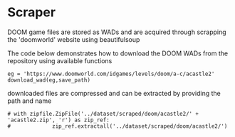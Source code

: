 # Scraper
DOOM game files are stored as WADs and are acquired through scrapping the 'doomworld' website using beautifulsoup

The code below demonstrates how to download the DOOM WADs from the repository using available functions
```
eg = 'https://www.doomworld.com/idgames/levels/doom/a-c/acastle2'
download_wad(eg,save_path)
```

downloaded files are compressed and can be extracted by providing the path and name
```
# with zipfile.ZipFile('../dataset/scraped/doom/acastle2/' + 'acastle2.zip', 'r') as zip_ref:
#             zip_ref.extractall('../dataset/scraped/doom/acastle2/')
```